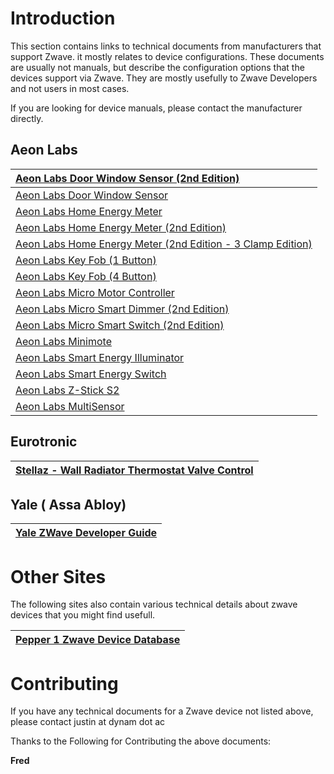 # Introduction #

This section contains links to technical documents from manufacturers that support Zwave. it mostly relates to device configurations. These documents are usually not manuals, but describe the configuration options that the devices support via Zwave. They are mostly usefully to Zwave Developers and not users in most cases.

If you are looking for device manuals, please contact the manufacturer directly.

## Aeon Labs ##
|[Aeon Labs Door Window Sensor (2nd Edition)](http://OZW.my-ho.st/Aeon/Engineering%20Spec%20-%20Aeon%20Labs%20Door%20Window%20Sensor%20%282nd%20Edition%29%28SW_1_17%29.pdf)|
|:--------------------------------------------------------------------------------------------------------------------------------------------------------------------------|
|[Aeon Labs Door Window Sensor](http://ozw.my-ho.st/Aeon/Engineering%20Spec%20-%20Aeon%20Labs%20Door%20Window%20Sensor.pdf)|
|[Aeon Labs Home Energy Meter](http://ozw.my-ho.st/Aeon/Engineering%20Spec%20-%20Aeon%20Labs%20Home%20Energy%20Meter.pdf)|
|[Aeon Labs Home Energy Meter (2nd Edition)](http://ozw.my-ho.st/Aeon/Engineering%20Spec%20-%20Aeon%20Labs%20Home%20Energy%20Meter%282nd%20Edition%29.pdf)|
|[Aeon Labs Home Energy Meter (2nd Edition - 3 Clamp Edition)](http://ozw.my-ho.st/Aeon/Engineering%20Spec%20-%20Aeon%20Labs%20Home%20Energy%20Meter%282nd%20Edition%29%20%203p4%20-V1.05.pdf)|
|[Aeon Labs Key Fob (1 Button)](http://ozw.my-ho.st/Aeon/Engineering%20Spec%20-%20Aeon%20Labs%20Key%20Fob%20%281%20Button%29%20SW-V1.01.pdf)|
|[Aeon Labs Key Fob (4 Button)](http://ozw.my-ho.st/Aeon/Engineering%20Spec%20-%20Aeon%20Labs%20Key%20Fob%20%284%20Button%29_20130427%20.pdf)|
|[Aeon Labs Micro Motor Controller](http://ozw.my-ho.st/Aeon/Engineering%20Spec%20-%20Aeon%20Labs%20Micro%20Motor%20Controller%20V1.23.pdf)|
|[Aeon Labs Micro Smart Dimmer (2nd Edition)](http://ozw.my-ho.st/Aeon/Engineering%20Spec%20-%20Aeon%20Labs%20Micro%20Smart%20Dimmer%20%282nd%20Edition%29.pdf)|
|[Aeon Labs Micro Smart Switch (2nd Edition)](http://ozw.my-ho.st/Aeon/Engineering%20Spec%20-%20Aeon%20Labs%20Micro%20Smart%20Switch%20%282nd%20Edition%29.pdf)|
|[Aeon Labs Minimote](http://ozw.my-ho.st/Aeon/Engineering%20Spec%20-%20Aeon%20Labs%20Minimote%20V1_17.pdf)|
|[Aeon Labs Smart Energy Illuminator](http://ozw.my-ho.st/Aeon/Engineering%20Spec%20-%20Aeon%20Labs%20Smart%20Energy%20Illuminator.pdf)|
|[Aeon Labs Smart Energy Switch](http://ozw.my-ho.st/Aeon/Engineering%20Spec%20-%20Aeon%20Labs%20Smart%20Energy%20Switch.pdf)|
|[Aeon Labs Z-Stick S2](http://ozw.my-ho.st/Aeon/Engineering%20Spec%20-%20Aeon%20Labs%20Z-Stick%20S2.pdf)|
|[Aeon Labs MultiSensor](http://ozw.my-ho.st/Aeon/Engineering%20Spec%20-%20Aeon%20Labs%20MultiSensor.pdf)|

## Eurotronic ##
|[Stellaz - Wall Radiator Thermostat Valve Control](http://ozw.my-ho.st/Eurotronic/Eurotronic_Stella_Z.pdf)|
|:---------------------------------------------------------------------------------------------------------|

## Yale ( Assa Abloy) ##
|[Yale ZWave Developer Guide](http://ozw.my-ho.st/Yale/Yale%20ZWave%20Developer%20Guide.pdf)|
|:------------------------------------------------------------------------------------------|

# Other Sites #
The following sites also contain various technical details about zwave devices that you might find usefull.

|[Pepper 1 Zwave Device Database](http://www.pepper1.net/zwavedb/)|
|:----------------------------------------------------------------|

# Contributing #

If you have any technical documents for a Zwave device not listed above, please contact justin at dynam dot ac

Thanks to the Following for Contributing the above documents:

**Fred**

